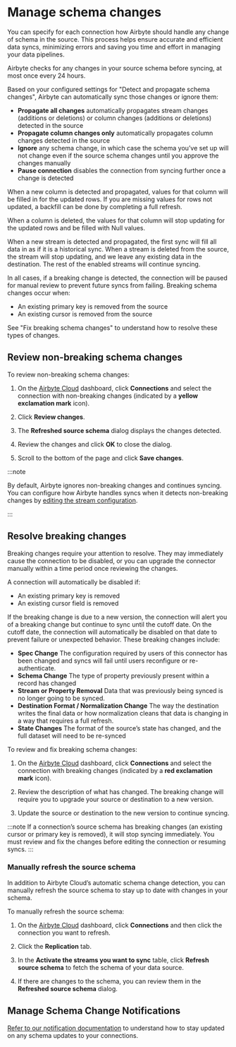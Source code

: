 # Manage schema changes

You can specify for each connection how Airbyte should handle any change of schema in the source. This process helps ensure accurate and efficient data syncs, minimizing errors and saving you time and effort in managing your data pipelines.

Airbyte checks for any changes in your source schema before syncing, at most once every 24 hours.

Based on your configured settings for "Detect and propagate schema changes", Airbyte can automatically sync those changes or ignore them: 
* **Propagate all changes** automatically propagates stream changes (additions or deletions) or column changes (additions or deletions) detected in the source
* **Propagate column changes only** automatically propagates column changes detected in the source
* **Ignore** any schema change, in which case the schema you’ve set up will not change even if the source schema changes until you approve the changes manually
* **Pause connection** disables the connection from syncing further once a change is detected

When a new column is detected and propagated, values for that column will be filled in for the updated rows. If you are missing values for rows not updated, a backfill can be done by completing a full refresh.

When a column is deleted, the values for that column will stop updating for the updated rows and be filled with Null values.

When a new stream is detected and propagated, the first sync will fill all data in as if it is a historical sync. When a stream is deleted from the source, the stream will stop updating, and we leave any existing data in the destination. The rest of the enabled streams will continue syncing.

In all cases, if a breaking change is detected, the connection will be paused for manual review to prevent future syncs from failing. Breaking schema changes occur when:
* An existing primary key is removed from the source
* An existing cursor is removed from the source

See "Fix breaking schema changes" to understand how to resolve these types of changes.

## Review non-breaking schema changes

To review non-breaking schema changes:
1. On the [Airbyte Cloud](http://cloud.airbyte.com/) dashboard, click **Connections** and select the connection with non-breaking changes (indicated by a **yellow exclamation mark** icon).

2. Click **Review changes**.

3. The **Refreshed source schema** dialog displays the changes detected. 

4. Review the changes and click **OK** to close the dialog.

5. Scroll to the bottom of the page and click **Save changes**.

:::note 
    
 By default, Airbyte ignores non-breaking changes and continues syncing. You can configure how Airbyte handles syncs when it detects non-breaking changes by [editing the stream configuration](https://docs.airbyte.com/cloud/managing-airbyte-cloud/edit-stream-configuration).
    
:::

## Resolve breaking changes

Breaking changes require your attention to resolve. They may immediately cause the connection to be disabled, or you can upgrade the connector manually within a time period once reviewing the changes.

A connection will automatically be disabled if: 
* An existing primary key is removed
* An existing cursor field is removed

If the breaking change is due to a new version, the connection will alert you of a breaking change but continue to sync until the cutoff date. On the cutoff date, the connection will automatically be disabled on that date to prevent failure or unexpected behavior. These breaking changes  include: 

* **Spec Change** The configuration required by users of this connector has been changed and syncs will fail until users reconfigure or re-authenticate. 
* **Schema Change** The type of property previously present within a record has changed
* **Stream or Property Removal** Data that was previously being synced is no longer going to be synced.  
* **Destination Format / Normalization Change** The way the destination writes the final data or how normalization cleans that data is changing in a way that requires a full refresh.
* **State Changes** The format of the source’s state has changed, and the full dataset will need to be re-synced

To review and fix breaking schema changes:
1. On the [Airbyte Cloud](http://cloud.airbyte.com/) dashboard, click **Connections** and select the connection with breaking changes (indicated by a **red exclamation mark** icon).

2. Review the description of what has changed. The breaking change will require you to upgrade your source or destination to a new version. 

3. Update the source or destination to the new version to continue syncing. 

:::note 
If a connection’s source schema has breaking changes (an existing cursor or primary key is removed), it will stop syncing immediately. You must review and fix the changes before editing the connection or resuming syncs.
:::

### Manually refresh the source schema

In addition to Airbyte Cloud’s automatic schema change detection, you can manually refresh the source schema to stay up to date with changes in your schema. 

 To manually refresh the source schema:

 1. On the [Airbyte Cloud](http://cloud.airbyte.com) dashboard, click **Connections** and then click the connection you want to refresh.

 2. Click the **Replication** tab.

 3. In the **Activate the streams you want to sync** table, click **Refresh source schema** to fetch the schema of your data source.

 4. If there are changes to the schema, you can review them in the **Refreshed source schema** dialog.

## Manage Schema Change Notifications
[Refer to our notification documentation](https://docs.airbyte.com/cloud/managing-airbyte-cloud/manage-airbyte-cloud-notifications#enable-schema-update-notifications) to understand how to stay updated on any schema updates to your connections.